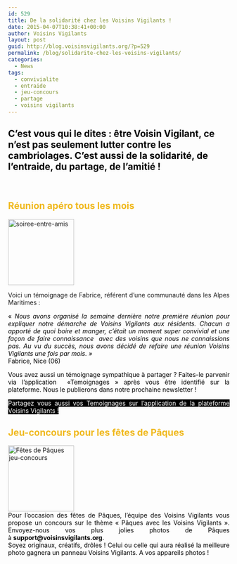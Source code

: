 ```yaml
---
id: 529
title: De la solidarité chez les Voisins Vigilants !
date: 2015-04-07T10:38:41+00:00
author: Voisins Vigilants
layout: post
guid: http://blog.voisinsvigilants.org/?p=529
permalink: /blog/solidarite-chez-les-voisins-vigilants/
categories:
  - News
tags:
  - convivialite
  - entraide
  - jeu-concours
  - partage
  - voisins vigilants
---
```

## <span style="color: #000000;">C&rsquo;est vous qui le dites : être Voisin Vigilant, ce n&rsquo;est pas seulement lutter contre les cambriolages. C&rsquo;est aussi de la solidarité, de l&rsquo;entraide, du partage, de l&rsquo;amitié !</span>

&nbsp;

## <span style="font-weight: bold; color: #f0b91f;">Réunion apéro tous les mois</span>

<img class="alignleft wp-image-530 size-thumbnail" src="http://blog.voisinsvigilants.org/wp-content/uploads/2015/04/soiree-entre-amis-150x150.jpg" alt="soiree-entre-amis" width="150" height="150" />

<p style="text-align: justify;">
  Voici un témoignage de Fabrice, référent d&rsquo;une communauté dans les Alpes Maritimes :
</p>

<p style="text-align: justify;">
  <em style="color: #000000;"><span style="font-style: normal;">«</span> </em><em style="color: #000000;">Nous avons organisé la semaine dernière notre première réunion pour expliquer notre démarche de Voisins Vigilants aux résidents. Chacun a apporté de quoi boire et manger, c’était un moment super convivial et une façon de faire connaissance  avec des voisins que nous ne connaissions pas. Au vu du succès, nous avons décidé de refaire une réunion Voisins Vigilants une fois par mois. <em>»</em></em><span style="color: #000000;"><br /> Fabrice, Nice (06)</span>
</p>

<p style="text-align: justify;">
  <span style="color: #000000;">Vous avez aussi un témoignage sympathique à partager ? Faites-le parvenir via l&rsquo;application  «Temoignages » après vous être identifié sur la plateforme. </span><span style="color: #000000;">Nous le publierons dans notre prochaine newsletter !</span>
</p>

<p style="text-align: justify;">
  <span style="color: #ffffff; background-color: #000000;"><a href="http://voisinsvigilants.org/myspace" target="_blank"><span style="color: #ffffff; background-color: #000000;">Partagez vous aussi vos Temoignages sur l&rsquo;application de la plateforme Voisins Vigilants !</span></a></span>
</p>

## <span style="font-weight: bold; color: #f0b91f;">Jeu-concours pour les fêtes de Pâques</span>

<div style="color: #000000; text-align: left;">
  <a href="http://blog.voisinsvigilants.org/wp-content/uploads/2015/04/paques-oeufs-lapin-enfants-171818.jpg"><img class="alignleft wp-image-531 size-thumbnail" src="http://blog.voisinsvigilants.org/wp-content/uploads/2015/04/paques-oeufs-lapin-enfants-171818-150x150.jpg" alt="Fêtes de Pâques jeu-concours" width="150" height="150" /></a>
</div>

<div style="color: #000000; text-align: justify;">
  Pour l&rsquo;occasion des fêtes de Pâques, l&rsquo;équipe des Voisins Vigilants vous propose un concours sur le thème &laquo;&nbsp;Pâques avec les Voisins Vigilants&nbsp;&raquo;. Envoyez-nous vos plus jolies photos de Pâques à <strong>support@voisinsvigilants.org</strong>.
</div>

<div style="color: #000000; text-align: justify;">
  Soyez originaux, créatifs, drôles ! Celui ou celle qui aura réalisé la meilleure photo gagnera un panneau Voisins Vigilants. A vos appareils photos !
</div>